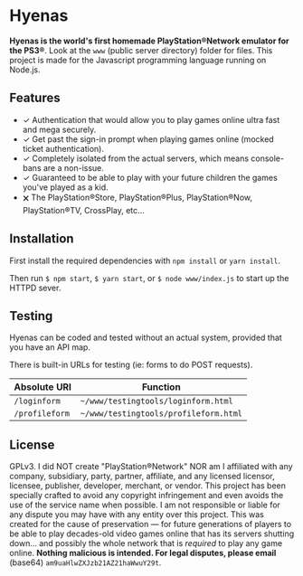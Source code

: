 # Hyenas
**Hyenas is the world's first homemade PlayStation®Network emulator for the PS3®**. Look at the `www` (public server directory) folder for files. This project is made for the Javascript programming language running on Node.js.

## Features
- ✓ Authentication that would allow you to play games online ultra fast and mega securely.
- ✓ Get past the sign-in prompt when playing games online (mocked ticket authentication).
- ✓ Completely isolated from the actual servers, which means console-bans are a non-issue.
- ✓ Guaranteed to be able to play with your future children the games you've played as a kid.
- 🗙 The PlayStation®Store, PlayStation®Plus, PlayStation®Now, PlayStation®TV, CrossPlay, etc…

## Installation
First install the required dependencies with `npm install` or `yarn install`.

Then run `$ npm start`, `$ yarn start`, or `$ node www/index.js` to start up the HTTPD sever.

## Testing
Hyenas can be coded and tested without an actual system, provided that you have an API map.

There is built-in URLs for testing (ie: forms to do POST requests).

| Absolute URI   | Function |
| -------------- |----------|
| `/loginform`   | `~/www/testingtools/loginform.html` |
| `/profileform` | `~/www/testingtools/profileform.html` |

## License

GPLv3. I did NOT create "PlayStation®Network" NOR am I affiliated with any company, subsidiary, party, partner, affiliate, and any licensed licensor, licensee, publisher, developer, merchant, or vendor. This project has been specially crafted to avoid any copyright infringement and even avoids the use of the service name when possible. I am not responsible or liable for any dispute you may have with any entity over this project. This was created for the cause of preservation — for future generations of players to be able to play decades-old video games online that has its servers shutting down… and possibly the whole network that is *required* to play any game online. **Nothing malicious is intended. For legal disputes, please email** (base64) `am9uaHlwZXJzb21AZ21haWwuY29t`.
